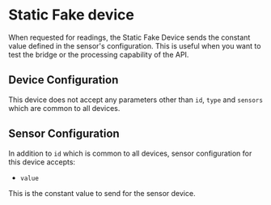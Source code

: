 # Static Fake device

When requested for readings, the Static Fake Device sends the constant value defined in the sensor's configuration. This is useful when you want to test the bridge or the processing capability of the API.

## Device Configuration
This device does not accept any parameters other than `id`, `type` and `sensors` which are common to all devices.

## Sensor Configuration
In addition to `id` which is common to all devices, sensor configuration for this device accepts:

* `value`

This is the constant value to send for the sensor device.
